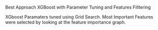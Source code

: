Best Approach  XGBoost with Parameter Tuning and Features Filltering

XGboost Paramaters tuned using Grid Search.
Most Important Features were selected by looking at the feature importance graph.